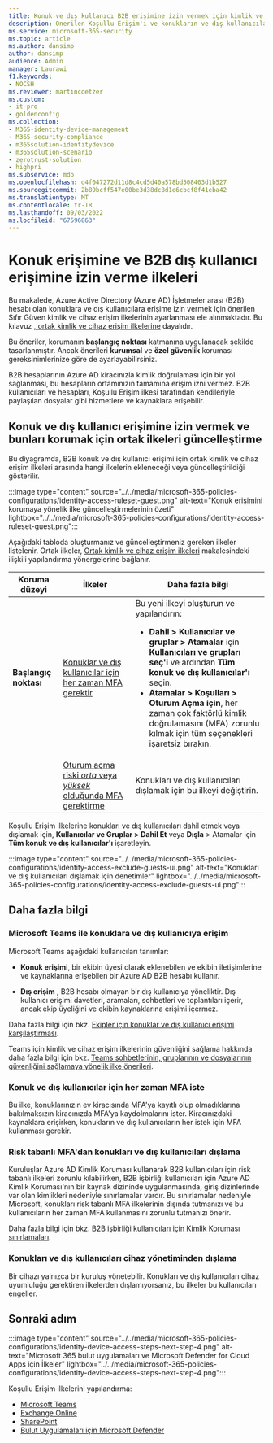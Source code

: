 ```yaml
---
title: Konuk ve dış kullanıcı B2B erişimine izin vermek için kimlik ve cihaz erişim ilkeleri - Kurumsal | için Microsoft 365 Microsoft Docs
description: Önerilen Koşullu Erişim'i ve konukların ve dış kullanıcıların erişimini korumaya yönelik ilgili ilkeleri açıklar.
ms.service: microsoft-365-security
ms.topic: article
ms.author: dansimp
author: dansimp
audience: Admin
manager: Laurawi
f1.keywords:
- NOCSH
ms.reviewer: martincoetzer
ms.custom:
- it-pro
- goldenconfig
ms.collection:
- M365-identity-device-management
- M365-security-compliance
- m365solution-identitydevice
- m365solution-scenario
- zerotrust-solution
- highpri
ms.subservice: mdo
ms.openlocfilehash: d4f047272d11d8c4cd5d40a578bd508403d1b527
ms.sourcegitcommit: 2b89bcff547e00be3d38dc8d1e6cbcf8f41eba42
ms.translationtype: MT
ms.contentlocale: tr-TR
ms.lasthandoff: 09/03/2022
ms.locfileid: "67596863"
---
```

# <a name="policies-for-allowing-guest-access-and-b2b-external-user-access"></a>Konuk erişimine ve B2B dış kullanıcı erişimine izin verme ilkeleri

Bu makalede, Azure Active Directory (Azure AD) İşletmeler arası (B2B) hesabı olan konuklara ve dış kullanıcılara erişime izin vermek için önerilen Sıfır Güven kimlik ve cihaz erişim ilkelerinin ayarlanması ele alınmaktadır. Bu kılavuz [, ortak kimlik ve cihaz erişim ilkelerine](identity-access-policies.md) dayalıdır.

Bu öneriler, korumanın **başlangıç noktası** katmanına uygulanacak şekilde tasarlanmıştır. Ancak önerileri **kurumsal** ve **özel güvenlik** koruması gereksinimlerinize göre de ayarlayabilirsiniz.

B2B hesaplarının Azure AD kiracınızla kimlik doğrulaması için bir yol sağlanması, bu hesapların ortamınızın tamamına erişim izni vermez. B2B kullanıcıları ve hesapları, Koşullu Erişim ilkesi tarafından kendileriyle paylaşılan dosyalar gibi hizmetlere ve kaynaklara erişebilir.

## <a name="updating-the-common-policies-to-allow-and-protect-guests-and-external-user-access"></a>Konuk ve dış kullanıcı erişimine izin vermek ve bunları korumak için ortak ilkeleri güncelleştirme

Bu diyagramda, B2B konuk ve dış kullanıcı erişimi için ortak kimlik ve cihaz erişim ilkeleri arasında hangi ilkelerin ekleneceği veya güncelleştirildiği gösterilir.

:::image type="content" source="../../media/microsoft-365-policies-configurations/identity-access-ruleset-guest.png" alt-text="Konuk erişimini korumaya yönelik ilke güncelleştirmelerinin özeti" lightbox="../../media/microsoft-365-policies-configurations/identity-access-ruleset-guest.png":::

Aşağıdaki tabloda oluşturmanız ve güncelleştirmeniz gereken ilkeler listelenir. Ortak ilkeler, [Ortak kimlik ve cihaz erişim ilkeleri](identity-access-policies.md) makalesindeki ilişkili yapılandırma yönergelerine bağlanır.

|Koruma düzeyi|İlkeler|Daha fazla bilgi|
|---|---|---|
|**Başlangıç noktası**|[Konuklar ve dış kullanıcılar için her zaman MFA gerektir](identity-access-policies.md#require-mfa-based-on-sign-in-risk)|Bu yeni ilkeyi oluşturun ve yapılandırın: <ul><li>**Dahil > Kullanıcılar ve gruplar > Atamalar** için **Kullanıcıları ve grupları seç'i** ve ardından **Tüm konuk ve dış kullanıcılar'ı** seçin.</li><li>**Atamalar > Koşulları > Oturum Açma için**, her zaman çok faktörlü kimlik doğrulamasını (MFA) zorunlu kılmak için tüm seçenekleri işaretsiz bırakın.</li></ul>|
||[Oturum açma riski *orta* veya *yüksek* olduğunda MFA gerektirme](identity-access-policies.md#require-mfa-based-on-sign-in-risk)|Konukları ve dış kullanıcıları dışlamak için bu ilkeyi değiştirin.|

Koşullu Erişim ilkelerine konukları ve dış kullanıcıları dahil etmek veya dışlamak için, **Kullanıcılar ve Gruplar > Dahil Et** veya **Dışla** > Atamalar için **Tüm konuk ve dış kullanıcılar'ı** işaretleyin.

:::image type="content" source="../../media/microsoft-365-policies-configurations/identity-access-exclude-guests-ui.png" alt-text="Konukları ve dış kullanıcıları dışlamak için denetimler" lightbox="../../media/microsoft-365-policies-configurations/identity-access-exclude-guests-ui.png":::

## <a name="more-information"></a>Daha fazla bilgi

### <a name="guests-and-external-user-access-with-microsoft-teams"></a>Microsoft Teams ile konuklara ve dış kullanıcıya erişim

Microsoft Teams aşağıdaki kullanıcıları tanımlar:

- **Konuk erişimi**, bir ekibin üyesi olarak eklenebilen ve ekibin iletişimlerine ve kaynaklarına erişebilen bir Azure AD B2B hesabı kullanır.

- **Dış erişim** , B2B hesabı olmayan bir dış kullanıcıya yöneliktir. Dış kullanıcı erişimi davetleri, aramaları, sohbetleri ve toplantıları içerir, ancak ekip üyeliğini ve ekibin kaynaklarına erişimi içermez.

Daha fazla bilgi için bkz. [Ekipler için konuklar ve dış kullanıcı erişimi karşılaştırması](/microsoftteams/communicate-with-users-from-other-organizations#compare-external-and-guest-access).

Teams için kimlik ve cihaz erişim ilkelerinin güvenliğini sağlama hakkında daha fazla bilgi için bkz. [Teams sohbetlerinin, gruplarının ve dosyalarının güvenliğini sağlamaya yönelik ilke önerileri](teams-access-policies.md).

### <a name="require-mfa-always-for-guest-and-external-users"></a>Konuk ve dış kullanıcılar için her zaman MFA iste

Bu ilke, konuklarınızın ev kiracısında MFA'ya kayıtlı olup olmadıklarına bakılmaksızın kiracınızda MFA'ya kaydolmalarını ister. Kiracınızdaki kaynaklara erişirken, konukların ve dış kullanıcıların her istek için MFA kullanması gerekir.

### <a name="excluding-guests-and-external-users-from-risk-based-mfa"></a>Risk tabanlı MFA'dan konukları ve dış kullanıcıları dışlama

Kuruluşlar Azure AD Kimlik Koruması kullanarak B2B kullanıcıları için risk tabanlı ilkeleri zorunlu kılabilirken, B2B işbirliği kullanıcıları için Azure AD Kimlik Koruması'nın bir kaynak dizininde uygulanmasında, giriş dizinlerinde var olan kimlikleri nedeniyle sınırlamalar vardır. Bu sınırlamalar nedeniyle Microsoft, konukları risk tabanlı MFA ilkelerinin dışında tutmanızı ve bu kullanıcıların her zaman MFA kullanmasını zorunlu tutmanızı önerir.

Daha fazla bilgi için bkz. [B2B işbirliği kullanıcıları için Kimlik Koruması sınırlamaları](/azure/active-directory/identity-protection/concept-identity-protection-b2b#limitations-of-identity-protection-for-b2b-collaboration-users).

### <a name="excluding-guests-and-external-users-from-device-management"></a>Konukları ve dış kullanıcıları cihaz yönetiminden dışlama

Bir cihazı yalnızca bir kuruluş yönetebilir. Konukları ve dış kullanıcıları cihaz uyumluluğu gerektiren ilkelerden dışlamıyorsanız, bu ilkeler bu kullanıcıları engeller.

## <a name="next-step"></a>Sonraki adım

:::image type="content" source="../../media/microsoft-365-policies-configurations/identity-device-access-steps-next-step-4.png" alt-text="Microsoft 365 bulut uygulamaları ve Microsoft Defender for Cloud Apps için İlkeler" lightbox="../../media/microsoft-365-policies-configurations/identity-device-access-steps-next-step-4.png":::

Koşullu Erişim ilkelerini yapılandırma:

- [Microsoft Teams](teams-access-policies.md)
- [Exchange Online](secure-email-recommended-policies.md)
- [SharePoint](sharepoint-file-access-policies.md)
- [Bulut Uygulamaları için Microsoft Defender](mcas-saas-access-policies.md)
 
